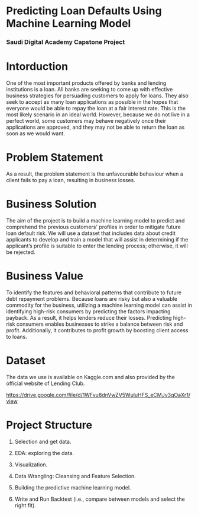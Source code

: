 # Predicting Loan Defaults Using Machine Learning Model
### Saudi Digital Academy Capstone Project 

# Intorduction
One of the most important products offered by banks and lending institutions is a loan.
All banks are seeking to come up with effective business strategies for persuading customers to apply for loans.
They also seek to accept as many loan applications as possible in the hopes that everyone would be able to repay the loan at a fair interest rate. 
This is the most likely scenario in an ideal world. However, because we do not live in a perfect world,
some customers may behave negatively once their applications are approved, and they may not be able to return the loan as soon as we would want.


# Problem Statement
As a result, the problem statement is the unfavourable behaviour when a client fails to pay a loan, resulting in business losses.

# Business Solution
The aim of the project is to build a machine learning model to predict and comprehend the previous customers' profiles in order to mitigate future loan default risk. We will use a dataset that includes data about credit applicants to develop and train a model that will assist in determining if the applicant’s profile is suitable to enter the lending process; otherwise, it will be rejected.

# Business Value
To identify the features and behavioral patterns that contribute to future debt repayment problems.
Because loans are risky but also a valuable commodity for the business, utilizing a machine learning model 
can assist in identifying high-risk consumers by predicting the factors impacting payback. As a result, it helps lenders reduce their losses.
Predicting high-risk consumers enables businesses to strike a balance between risk and profit.
Additionally, it contributes to profit growth by boosting client access to loans.

# Dataset 
The data we use is available on Kaggle.com and also provided by the official website of Lending Club.

https://drive.google.com/file/d/1WFvu8dnVwZV5WuluHFS_eCMJv3qOaXr1/view


# Project Structure

1. Selection and get data.

2. EDA: exploring the data.

3. Visualization.

4. Data Wrangling: Cleansing and Feature Selection.

5. Building the predictive machine learning model.

6. Write and Run Backtest (i.e., compare between models and select the right fit).
# 